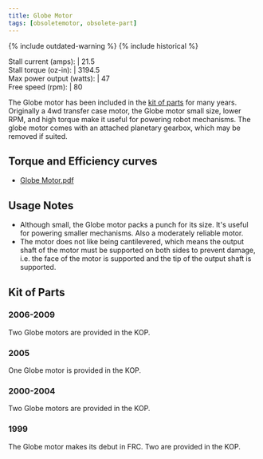 ```yaml
---
title: Globe Motor
tags: [obsoletemotor, obsolete-part]
---
```


{% include outdated-warning %}
{% include historical %}

Stall current (amps): | 21.5<br>
Stall torque (oz-in): | 3194.5<br>
Max power output (watts): | 47<br>
Free speed (rpm): | 80

The Globe motor has been included in the [kit of parts](kit-of-parts) for many years. Originally a 4wd transfer case motor, the Globe motor small size, lower RPM, and high torque make it useful for powering robot mechanisms. The globe motor comes with an attached planetary gearbox, which may be removed if suited.

## Torque and Efficiency curves

* [Globe Motor.pdf](https://web.archive.org/web/20061231173020/http://www2.usfirst.org/2005comp/Specs/Globe_Motor.pdf "https://web.archive.org/web/20061231173020/http://www2.usfirst.org/2005comp/Specs/Globe_Motor.pdf" )


## Usage Notes

- Although small, the Globe motor packs a punch for its size. It's useful for powering smaller mechanisms. Also a moderately reliable motor.
- The motor does not like being cantilevered, which means the output shaft of the motor must be supported on both sides to prevent damage, i.e. the face of the motor is supported and the tip of the output shaft is supported.

## Kit of Parts

### 2006-2009
Two Globe motors are provided in the KOP.

### 2005
One Globe motor is provided in the KOP.

### 2000-2004
Two Globe motors are provided in the KOP.

### 1999
The Globe motor makes its debut in FRC. Two are provided in the KOP.
